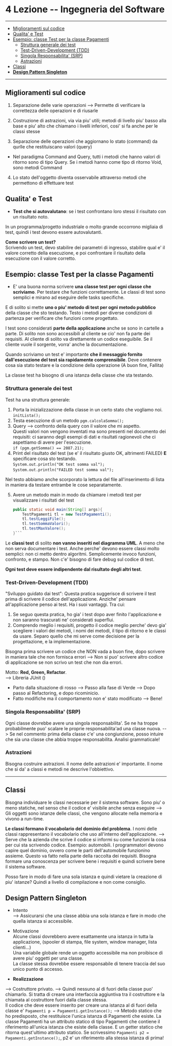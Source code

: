 # 4 Lezione -- Ingegneria del Software

---
<!-- TOC -->
- [Miglioramenti sul codice](#miglioramenti-sul-codice)
- [Qualita' e Test](#qualita-e-test)
- [Esempio: classe Test per la classe Pagamenti](#esempio-classe-test-per-la-classe-pagamenti)
    - [Struttura generale dei test](#struttura-generale-dei-test)
    - [Test-Driven-Development (TDD)](#test-driven-development-tdd)
    - [Singola Responsabilita' (SRP)](#singola-responsabilita-srp)
    - [Astrazioni](#astrazioni)
- [Classi](#classi)
- [**Design Pattern Singleton**](#design-pattern-singleton)
<!-- /TOC -->



---

## Miglioramenti sul codice

1. Separazione delle varie operazioni --> Permette di verificare la correttezza delle operazioni e di riusarle 

2. Costruzione di astrazioni, via via piu' utili; metodi di livello piu' basso alla base e piu' alto che chiamano i livelli inferiori, cosi' si fa anche per le classi stesse 

3. Separazione delle operazioni che aggiornano lo stato (command) da qurlle che restituiscano valori (query)

* Nel paradigma Command and Query, tutti i metodi che hanno valori di ritorno sono di tipo Query. Se i metodi hanno come tipo di ritorno Void, sono metodi Command

4. Lo stato dell'oggetto diventa osservabile attraverso metodi che permettono di effettuare test

## Qualita' e Test

* **Test che si autovalutano**: se i test confrontano loro stessi il risultato con un risultato noto.  
  
In un programma/progetto industriale o molto grande occorrono migliaia di test, quindi i test devono essere autovalutanti.  
  
**Come scrivere un test?**  
Scrivendo un test, devo stabilire dei parametri di ingresso, stabilire qual e' il valore corretto della esecuzione, e poi confrontare il risultato della esecuzione con il valore corretto. 

## Esempio: classe Test per la classe Pagamenti

* E' una buona norma scrivere **una classe test per ogni classe che scriviamo**. Per testare che funzioni correttamente. Le classi di test sono semplici e mirano ad eseguire delle tasks specifiche.  
  
E di solito si mette **uno o piu' metodo di test per ogni metodo pubblico** della classe che sto testando. Testo i metodi per diverse condizioni di partenza per verificare che funzioni come progettato.  

I test sono considerati **parte della applicazione** anche se sono in cartelle a parte. Di solito non sono accessibili al cliente se cio' non fa parte dei requisiti. Al cliente di solito va direttamente un codice eseguibile. Se il cliente vuole il sorgente, vorra' anche la documentazione.  
    
Quando scriviamo un test e' importante **che il messaggio fornito dall'esecuzione del test sia rapidamente comprensibile**. Deve contenere cosa sia stato testare e la condizione della operazione (A buon fine, Fallita)   

La classe test ha bisogno di una istanza della classe che sta testando.  

### Struttura generale dei test

Test ha una struttura generale:  
1. Porta la inizializzazione della classe in un certo stato che vogliamo noi.  
    ```initLista();```
2. Testa esecuzione di un metodo
    ```pgm.calcolaSomma();```  
3. Query --> confronto della query con il valore che mi aspetto.  
Questi valori non vengono inventati ma sono presenti nel documento dei requisiti: ci saranno degli esempi di dati e risultati ragionevoli che ci aspettiamo di avere per l'esecuzione.  
    ```if (pgm.getSomma() == 2087.21);```
4. Print del risultato del test (se e' il risultato giusto OK, altrimenti FAILED) **E** specificare cosa sto testando.  
    ```System.out.println("OK test somma val");```  
    ```System.out.println("FAILED test somma val");```
  
Nel testo abbiamo anche scorporato la lettura del file all'inserimento di lista in maniera da testare entrambe le cose separatamente.  
  
5. Avere un metodo main in modo da chiamare i metodi test per visualizzare i risultati del test  
    ```java
    public static void main(String[] args){ 
        TestPagamenti tl = new TestPagamenti();
        tl.testLeggiFile();
        tl.testSommaValori();
        tl.testMaxValore();
    }```

Le **classi test** di solito **non vanno inseriti nel diagramma UML**. A meno che non serva documentare i test. Anche perche' devono essere classi molto semplici: non ci metto dentro algoritmi. Semplicemente invoco funzioni, confronto, e stampo. Non c'e' bisogno di fare debug sul codice di test.  
  
**Ogni test deve essere indipendente dal risultato degli altri test**.  
  
### Test-Driven-Development (TDD) 
  
"Sviluppo guidato dai test": Questa pratica suggerisce di scrivere il test prima di scrivere il codice dell'applicazione. Anziche' pensare all'applicazione penso ai test. Ha i suoi vantaggi. Tra cui:  
  
1. Se seguo questa pratica, ho gia' i test dopo aver finito l'applicazione e non saranno trascurati ne' considerati superflui.  
2. Comprendo meglio i requisiti, progetto il codice meglio perche' devo gia' scegliere i valori dei metodi, i nomi dei metodi, il tipo di ritorno e le classi da usare. Separo quello che mi serve come decisione per la progettazione, e la implementazione.  

Bisogna prima scrivere un codice che NON vada a buon fine, dopo scrivere in maniera tale che non fornisca errori --> Non si puo' scrivere altro codice di applicazione se non scrivo un test che non dia errori.  
  
Motto: **Red, Green, Refactor**.  
--> Libreria JUnit ()
* Parto dalla situazione di rosso --> Passo alla fase di Verde --> Dopo passo al Refactoring, e dopo ricominicio.
* Fatto modifiche ma il comportamento non e' stato modificato --> Bene! 

### Singola Responsabilita' (SRP)
  
Ogni classe dovrebbe avere una singola responsabilita'. Se ne ha troppe probabilmente puo' scalare le proprie responsabilita'ad una classe nuova. --> Se nel commento prima della classe c'e' una congiunzione, posso intuire che sia una classe che abbia troppe responsabilita. Analisi grammaticale!  

### Astrazioni
  
Bisogna costruire astrazioni. Il nome delle astrazioni e' importante. Il nome che si da' a classi e metodi ne descrive l'obbiettivo.  

---

## Classi 
  
Bisogna individuare le classi necessarie per il sistema software. Sono piu' o meno statiche, nel senso che il codice e' visibile anche senza eseguire --> Gli oggetti sono istanze delle classi, che vengono allocate nella memoria e vivono a run-time. 
  
**Le classi formano il vocabolario del dominio del problema**. I nomi delle classi rappresentano il vocabolario che uso all'interno dell'applicazione. --> Serve che la azienda che scrive il codice si informi su come funzioni la cosa per cui sta scrivendo codice. Esempio: automobili. I programmatori devono capire quel dominio, ovvero come le parti dell'automobile funzionino assieme. Questo va fatto nella parte della raccolta dei requisiti. Bisogna formare una conoscenza per scrivere bene i requisiti e quindi scrivere bene il sistema software.  
  
Posso fare in modo di fare una sola istanza e quindi vietare la creazione di piu' istanze? Quindi a livello di compilazione e non come consiglio.  

## **Design Pattern Singleton** 

* Intento  
--> Assicurarsi che una classe abbia una sola istanza e fare in modo che quella istanza si accessibile.  
  
* Motivazione  
Alcune classi dovrebbero avere esattamente una istanza in tutta la applicazione, (spooler di stampa, file system, window manager, lista clienti...)  
Una variabile globale rende un oggetto accessibile ma non proibisce di avere piu' oggetti per una classe.  
La classe stessa dovrebbe essere responsabile di tenere traccia del suo unico punto di accesso.  

* **Realizzazione**

--> Costruttore privato. --> Quindi nessuno al di fuori della classe puo' chiamarlo. Si tratta di creare una interfaccia aggiuntiva tra il costruttore e la chiamata al costruttore fuori dalla classe stessa.  
Il codice che deve essere inserito per creare una istanza al di fuori della classe e' ```Pagamenti p = Pagamenti.getInstance();``` --> Metodo statico che ho predisposto, che restituisce l'unica istanza di Pagamenti che esiste. La classe Pagamenti ha un attributo statico di tipo Pagamenti che contiene il riferimento all'unica istanza che esiste della classe. E un getter statico che ritorna quest'ultimo attributo statico. Se scrivessimo ```Pagamenti p2 = Pagamenti.getInstance();```, p2 e' un riferimento alla stessa istanza di prima!